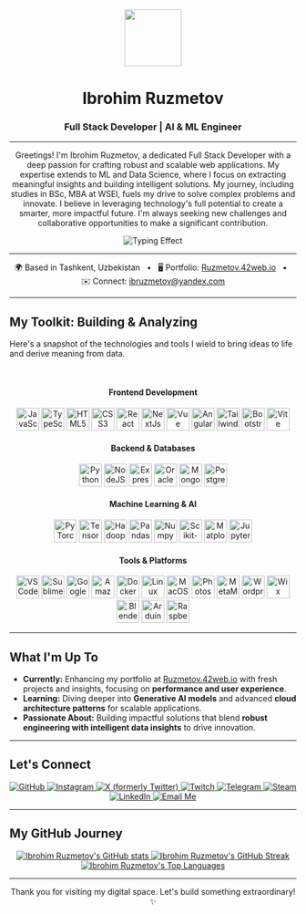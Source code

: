 <div align="center">
  <img src="https://user-images.githubusercontent.com/18350557/176309783-0785949b-9127-417c-8b55-ab5a4333674e.gif" width="100" />
</div>

<h1 align="center">Ibrohim Ruzmetov</h1>
<h3 align="center">Full Stack Developer | AI & ML Engineer</h3>

---

<p align="center">
  Greetings! I'm Ibrohim Ruzmetov, a dedicated Full Stack Developer with a deep passion for crafting robust and scalable web applications. My expertise extends to ML and Data Science, where I focus on extracting meaningful insights and building intelligent solutions. My journey, including studies in BSc, MBA at WSEI, fuels my drive to solve complex problems and innovate. I believe in leveraging technology's full potential to create a smarter, more impactful future. I'm always seeking new challenges and collaborative opportunities to make a significant contribution.
</p>

<div align="center">
  <img src="https://readme-typing-svg.demolab.com?font=Fira+Code&weight=700&size=24&pause=1000&color=0891b2&center=true&vCenter=true&width=430&lines=Im+focusing+on+performance+and+user+experience;Learning+Generative+AI+models;Diving+into+Cloud+Architecture;Building+impactful+solutions.;Blending+engineering+with+data+insights" alt="Typing Effect" />
</div>

---

<p align="center">
  🌍 Based in Tashkent, Uzbekistan
  &nbsp; • &nbsp;
  🖥️ Portfolio: <a href="http://Ruzmetov.42web.io" target="_blank">Ruzmetov.42web.io</a>
  &nbsp; • &nbsp;
  ✉️ Connect: <a href="mailto:ibruzmetov@yandex.com">ibruzmetov@yandex.com</a>
</p>

---

## My Toolkit: Building & Analyzing

Here's a snapshot of the technologies and tools I wield to bring ideas to life and derive meaning from data.

<br>

<div align="center">
  <h4>Frontend Development</h4>
  <p>
    <img src="https://raw.githubusercontent.com/danielcranney/readme-generator/main/public/icons/skills/javascript-colored.svg" width="40" height="40" alt="JavaScript" />
    <img src="https://raw.githubusercontent.com/danielcranney/readme-generator/main/public/icons/skills/typescript-colored.svg" width="40" height="40" alt="TypeScript" />
    <img src="https://raw.githubusercontent.com/danielcranney/readme-generator/main/public/icons/skills/html5-colored.svg" width="40" height="40" alt="HTML5" />
    <img src="https://raw.githubusercontent.com/danielcranney/readme-generator/main/public/icons/skills/css3-colored.svg" width="40" height="40" alt="CSS3" />
    <img src="https://raw.githubusercontent.com/danielcranney/readme-generator/main/public/icons/skills/react-colored.svg" width="40" height="40" alt="React" />
    <img src="https://raw.githubusercontent.com/danielcranney/readme-generator/main/public/icons/skills/nextjs-colored.svg" width="40" height="40" alt="NextJs" />
    <img src="https://raw.githubusercontent.com/danielcranney/readme-generator/main/public/icons/skills/vuejs-colored.svg" width="40" height="40" alt="Vue" />
    <img src="https://raw.githubusercontent.com/danielcranney/readme-generator/main/public/icons/skills/angularjs-colored.svg" width="40" height="40" alt="Angular" />
    <img src="https://raw.githubusercontent.com/danielcranney/readme-generator/main/public/icons/skills/tailwindcss-colored.svg" width="40" height="40" alt="TailwindCSS" />
    <img src="https://raw.githubusercontent.com/danielcranney/readme-generator/main/public/icons/skills/bootstrap-colored.svg" width="40" height="40" alt="Bootstrap" />
    <img src="https://raw.githubusercontent.com/danielcranney/readme-generator/main/public/icons/skills/vite-colored.svg" width="40" height="40" alt="Vite" />
  </p>

  <h4>Backend & Databases</h4>
  <p>
    <img src="https://raw.githubusercontent.com/danielcranney/readme-generator/main/public/icons/skills/python-colored.svg" width="40" height="40" alt="Python" />
    <img src="https://raw.githubusercontent.com/danielcranney/readme-generator/main/public/icons/skills/nodejs-colored.svg" width="40" height="40" alt="NodeJS" />
    <img src="https://raw.githubusercontent.com/danielcranney/readme-generator/main/public/icons/skills/express-colored.svg" width="40" height="40" alt="Express" />
    <img src="https://raw.githubusercontent.com/danielcranney/readme-generator/main/public/icons/skills/oracle-colored.svg" width="40" height="40" alt="Oracle" />
    <img src="https://raw.githubusercontent.com/danielcranney/readme-generator/main/public/icons/skills/mongodb-colored.svg" width="40" height="40" alt="MongoDB" />
    <img src="https://raw.githubusercontent.com/danielcranney/readme-generator/main/public/icons/skills/postgresql-colored.svg" width="40" height="40" alt="PostgreSQL" />
  </p>

  <h4>Machine Learning & AI</h4>
  <p>
    <img src="https://raw.githubusercontent.com/danielcranney/readme-generator/main/public/icons/skills/pytorch-colored.svg" width="40" height="40" alt="PyTorch" />
    <img src="https://raw.githubusercontent.com/danielcranney/readme-generator/main/public/icons/skills/tensorflow-colored.svg" width="40" height="40" alt="TensorFlow" />
    <img src="https://cdn.jsdelivr.net/gh/devicons/devicon@latest/icons/hadoop/hadoop-original.svg" width="40" height="40" alt="Hadoop" />
    <img src="https://cdn.jsdelivr.net/gh/devicons/devicon@latest/icons/pandas/pandas-original.svg" width="40" height="40" alt="Pandas" />
    <img src="https://cdn.jsdelivr.net/gh/devicons/devicon@latest/icons/numpy/numpy-original.svg" width="40" height="40" alt="Numpy" />
    <img src="https://cdn.jsdelivr.net/gh/devicons/devicon@latest/icons/scikitlearn/scikitlearn-original.svg" width="40" height="40" alt="Scikit-learn" />
    <img src="https://cdn.jsdelivr.net/gh/devicons/devicon@latest/icons/matplotlib/matplotlib-original.svg" width="40" height="40" alt="Matplotlib" />
    <img src="https://cdn.jsdelivr.net/gh/devicons/devicon@latest/icons/jupyter/jupyter-original.svg" width="40" height="40" alt="Jupyter Notebook" />
  </p>

  <h4>Tools & Platforms</h4>
  <p>
    <img src="https://raw.githubusercontent.com/danielcranney/readme-generator/main/public/icons/skills/visualstudiocode.svg" width="40" height="40" alt="VS Code" />
    <img src="https://raw.githubusercontent.com/danielcranney/readme-generator/main/public/icons/skills/sublimetext.svg" width="40" height="40" alt="Sublime Text" />
    <img src="https://raw.githubusercontent.com/danielcranney/readme-generator/main/public/icons/skills/googlecloud-colored.svg" width="40" height="40" alt="Google Cloud" />
    <img src="https://raw.githubusercontent.com/danielcranney/readme-generator/main/public/icons/skills/aws-colored.svg" width="40" height="40" alt="Amazon Web Services" />
    <img src="https://raw.githubusercontent.com/danielcranney/readme-generator/main/public/icons/skills/docker-colored.svg" width="40" height="40" alt="Docker" />
    <img src="https://raw.githubusercontent.com/danielcranney/readme-generator/main/public/icons/skills/linux-colored.svg" width="40" height="40" alt="Linux" />
    <img src="https://raw.githubusercontent.com/danielcranney/readme-generator/main/public/icons/skills/macos-colored.svg" width="40" height="40" alt="MacOS" />
    <img src="https://raw.githubusercontent.com/danielcranney/readme-generator/main/public/icons/skills/photoshop-colored.svg" width="40" height="40" alt="Photoshop" />
    <img src="https://raw.githubusercontent.com/danielcranney/readme-generator/main/public/icons/skills/metamask-colored.svg" width="40" height="40" alt="MetaMask" />
    <img src="https://raw.githubusercontent.com/danielcranney/readme-generator/main/public/icons/skills/wordpress-colored.svg" width="40" height="40" alt="Wordpress" />
    <img src="https://raw.githubusercontent.com/danielcranney/readme-generator/main/public/icons/skills/wix-colored.svg" width="40" height="40" alt="Wix" />
    <img src="https://raw.githubusercontent.com/danielcranney/readme-generator/main/public/icons/skills/blender-colored.svg" width="40" height="40" alt="Blender" />
    <img src="https://raw.githubusercontent.com/danielcranney/readme-generator/main/public/icons/skills/arduino-colored.svg" width="40" height="40" alt="Arduino" />
    <img src="https://raw.githubusercontent.com/danielcranney/readme-generator/main/public/icons/skills/raspberrypi-colored.svg" width="40" height="40" alt="Raspberry Pi" />
  </p>
</div>

---

## What I'm Up To

* **Currently:** Enhancing my portfolio at [Ruzmetov.42web.io](http://Ruzmetov.42web.io) with fresh projects and insights, focusing on **performance and user experience**.
* **Learning:** Diving deeper into **Generative AI models** and advanced **cloud architecture patterns** for scalable applications.
* **Passionate About:** Building impactful solutions that blend **robust engineering with intelligent data insights** to drive innovation.

---

## Let's Connect

<p align="center">
  <a href="https://www.github.com/aimlfsd" target="_blank" rel="noreferrer">
    <img src="https://img.shields.io/badge/GitHub-100000?style=for-the-badge&logo=github&logoColor=white" alt="GitHub" />
  </a>
  <a href="http://www.instagram.com/ibrokhim_rm" target="_blank" rel="noreferrer">
    <img src="https://img.shields.io/badge/Instagram-E4405F?style=for-the-badge&logo=instagram&logoColor=white" alt="Instagram" />
  </a>
  <a href="https://www.x.com/Ibrokhim_rm" target="_blank" rel="noreferrer">
    <img src="https://img.shields.io/badge/X-000000?style=for-the-badge&logo=x&logoColor=white" alt="X (formerly Twitter)" />
  </a>
  <a href="https://www.twitch.tv/Thatweix" target="_blank" rel="noreferrer">
    <img src="https://img.shields.io/badge/Twitch-9146FF?style=for-the-badge&logo=twitch&logoColor=white" alt="Twitch" />
  </a>
  <a href="https://t.me/aimlfsd" target="_blank" rel="noreferrer">
    <img src="https://img.shields.io/badge/Telegram-2CA5E0?style=for-the-badge&logo=telegram&logoColor=white" alt="Telegram" />
  </a>
  <a href="https://steamcommunity.com/id/aimlfsd/" target="_blank" rel="noreferrer">
    <img src="https://img.shields.io/badge/Steam-000000?style=for-the-badge&logo=steam&logoColor=white" alt="Steam" />
  </a>
  <a href="https://www.linkedin.com/in/aimlfsd/" target="_blank" rel="noreferrer">
    <img src="https://img.shields.io/badge/LinkedIn-0A66C2?style=for-the-badge&logo=linkedin&logoColor=white" alt="LinkedIn" />
  </a>
  <a href="mailto:ibruzmetov@yandex.com" target="_blank" rel="noreferrer">
    <img src="https://img.shields.io/badge/Email-ibruzmetov@yandex.com-blue?style=for-the-badge&logo=yandex&logoColor=white" alt="Email Me" />
  </a>
</p>

---

## My GitHub Journey

<div align="center">
  <a href="http://www.github.com/aimlfsd">
    <img src="https://github-readme-stats.vercel.app/api?username=aimlfsd&show_icons=true&hide=&count_private=true&title_color=0891b2&text_color=ffffff&icon_color=0891b2&bg_color=1c1917&hide_border=true&show_icons=true" alt="Ibrohim Ruzmetov's GitHub stats" />
  </a>
  <a href="http://www.github.com/aimlfsd">
    <img src="https://github-readme-streak-stats.herokuapp.com/?user=aimlfsd&stroke=ffffff&background=1c1917&ring=0891b2&fire=0891b2&currStreakNum=ffffff&currStreakLabel=0891b2&sideNums=ffffff&sideLabels=ffffff&dates=ffffff&hide_border=true" alt="Ibrohim Ruzmetov's GitHub Streak" />
  </a>
  <a href="https://github.com/aimlfsd">
    <img src="https://github-readme-stats.vercel.app/api/top-langs/?username=aimlfsd&langs_count=10&title_color=0891b2&text_color=ffffff&icon_color=0891b2&bg_color=1c1917&hide_border=true&locale=en&custom_title=Top%20Languages" alt="Ibrohim Ruzmetov's Top Languages" />
  </a>
</div>

---

<p align="center">
  Thank you for visiting my digital space. Let's build something extraordinary! ✨
</p>
